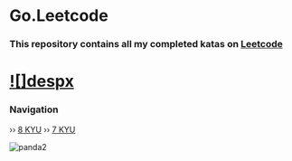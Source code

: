 # Go.Leetcode

### This repository contains all my completed katas on [Leetcode](https://leetcode.com/problemset/)
# [![]despx](https://leetcode.com/u/despxx/)

### Navigation
›› ‎[8 KYU](https://github.com/despxx/goCodewars/blob/main/8kyu_Codewars.go)
›› ‎[7 KYU](https://github.com/despxx/go.Codewars/blob/main/7kyu_Codewars.go)

![panda2](https://github.com/despxx/Python.Codewars/assets/143245283/79773d3d-0417-4557-9b64-bbd3afda12e5)
